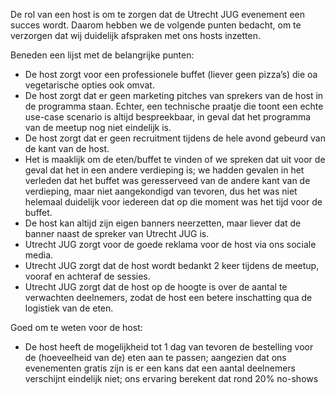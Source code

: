 De rol van een host is om te zorgen dat de Utrecht JUG evenement een succes wordt. Daarom hebben we de volgende punten bedacht, om te verzorgen dat wij duidelijk afspraken met ons hosts inzetten.

Beneden een lijst met de belangrijke punten:

* De host zorgt voor een professionele buffet (liever geen pizza’s) die oa vegetarische opties ook omvat.
* De host zorgt dat er geen marketing pitches van sprekers van de host in de programma staan. Echter, een technische praatje die toont een echte use-case scenario is altijd bespreekbaar, in geval dat het programma van de meetup nog niet eindelijk is.
* De host zorgt dat er geen recruitment tijdens de hele avond gebeurd van de kant van de host. 
* Het is maaklijk om de eten/buffet te vinden of we spreken dat uit voor de geval dat het in een andere verdieping is; we hadden gevalen in het verleden dat het buffet was geresserveed van de andere kant van de verdieping, maar niet aangekondigd van tevoren, dus het was niet helemaal duidelijk voor iedereen dat op die moment was het tijd voor de buffet.
* De host kan altijd zijn eigen banners neerzetten, maar liever dat de banner naast de spreker van Utrecht JUG is.
* Utrecht JUG zorgt voor de goede reklama voor de host via ons sociale media.
* Utrecht JUG zorgt dat de host wordt bedankt 2 keer tijdens de meetup, vooraf en achteraf de sessies.
* Utrecht JUG zorgt dat de host op de hoogte is over de aantal te verwachten deelnemers, zodat de host een betere inschatting qua de logistiek van de eten.

Goed om te weten voor de host:
* De host heeft de mogelijkheid tot 1 dag van tevoren de bestelling voor de (hoeveelheid van de) eten aan te passen; aangezien dat ons evenementen gratis zijn is er een kans dat een aantal deelnemers verschijnt eindelijk niet; ons ervaring berekent dat rond 20% no-shows

